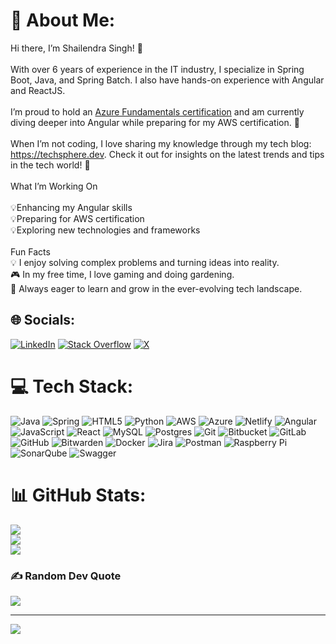 # 💫 About Me:
Hi there, I’m Shailendra Singh! 👋<br><br>With over 6 years of experience in the IT industry, I specialize in Spring Boot, Java, and Spring Batch. I also have hands-on experience with Angular and ReactJS.<br><br>I’m proud to hold an [Azure Fundamentals certification](https://learn.microsoft.com/api/credentials/share/en-us/ShailendraSingh-9588/2E3F7406A658C717?sharingId=4400802700C44849) and am currently diving deeper into Angular while preparing for my AWS certification. 🚀<br><br>When I’m not coding, I love sharing my knowledge through my tech blog: https://techsphere.dev. Check it out for insights on the latest trends and tips in the tech world! 📝<br><br>What I’m Working On<br><br>💡Enhancing my Angular skills<br>💡Preparing for AWS certification<br>💡Exploring new technologies and frameworks<br><br>Fun Facts<br>💡 I enjoy solving complex problems and turning ideas into reality.<br>🎮 In my free time, I love gaming and doing gardening.<br>🌱 Always eager to learn and grow in the ever-evolving tech landscape.


## 🌐 Socials:
[![LinkedIn](https://img.shields.io/badge/LinkedIn-%230077B5.svg?logo=linkedin&logoColor=white)](https://linkedin.com/in/imshailendra) [![Stack Overflow](https://img.shields.io/badge/-Stackoverflow-FE7A16?logo=stack-overflow&logoColor=white)](https://stackoverflow.com/users/11491219) [![X](https://img.shields.io/badge/X-black.svg?logo=X&logoColor=white)](https://x.com/ishailendras) 

# 💻 Tech Stack:
![Java](https://img.shields.io/badge/java-%23ED8B00.svg?style=for-the-badge&logo=openjdk&logoColor=white) ![Spring](https://img.shields.io/badge/spring-%236DB33F.svg?style=for-the-badge&logo=spring&logoColor=white) ![HTML5](https://img.shields.io/badge/html5-%23E34F26.svg?style=for-the-badge&logo=html5&logoColor=white) ![Python](https://img.shields.io/badge/python-3670A0?style=for-the-badge&logo=python&logoColor=ffdd54) ![AWS](https://img.shields.io/badge/AWS-%23FF9900.svg?style=for-the-badge&logo=amazon-aws&logoColor=white) ![Azure](https://img.shields.io/badge/azure-%230072C6.svg?style=for-the-badge&logo=microsoftazure&logoColor=white) ![Netlify](https://img.shields.io/badge/netlify-%23000000.svg?style=for-the-badge&logo=netlify&logoColor=#00C7B7) ![Angular](https://img.shields.io/badge/angular-%23DD0031.svg?style=for-the-badge&logo=angular&logoColor=white) ![JavaScript](https://img.shields.io/badge/javascript-%23323330.svg?style=for-the-badge&logo=javascript&logoColor=%23F7DF1E) ![React](https://img.shields.io/badge/react-%2320232a.svg?style=for-the-badge&logo=react&logoColor=%2361DAFB) ![MySQL](https://img.shields.io/badge/mysql-4479A1.svg?style=for-the-badge&logo=mysql&logoColor=white) ![Postgres](https://img.shields.io/badge/postgres-%23316192.svg?style=for-the-badge&logo=postgresql&logoColor=white) ![Git](https://img.shields.io/badge/git-%23F05033.svg?style=for-the-badge&logo=git&logoColor=white) ![Bitbucket](https://img.shields.io/badge/bitbucket-%230047B3.svg?style=for-the-badge&logo=bitbucket&logoColor=white) ![GitLab](https://img.shields.io/badge/gitlab-%23181717.svg?style=for-the-badge&logo=gitlab&logoColor=white) ![GitHub](https://img.shields.io/badge/github-%23121011.svg?style=for-the-badge&logo=github&logoColor=white) ![Bitwarden](https://img.shields.io/badge/bitwarden-%23175DDC.svg?style=for-the-badge&logo=bitwarden&logoColor=white) ![Docker](https://img.shields.io/badge/docker-%230db7ed.svg?style=for-the-badge&logo=docker&logoColor=white) ![Jira](https://img.shields.io/badge/jira-%230A0FFF.svg?style=for-the-badge&logo=jira&logoColor=white) ![Postman](https://img.shields.io/badge/Postman-FF6C37?style=for-the-badge&logo=postman&logoColor=white) ![Raspberry Pi](https://img.shields.io/badge/-RaspberryPi-C51A4A?style=for-the-badge&logo=Raspberry-Pi) ![SonarQube](https://img.shields.io/badge/SonarQube-black?style=for-the-badge&logo=sonarqube&logoColor=4E9BCD) ![Swagger](https://img.shields.io/badge/-Swagger-%23Clojure?style=for-the-badge&logo=swagger&logoColor=white)
# 📊 GitHub Stats:
![](https://github-readme-stats.vercel.app/api?username=ishailendra&theme=dark&hide_border=false&include_all_commits=true&count_private=true)<br/>
![](https://github-readme-streak-stats.herokuapp.com/?user=ishailendra&theme=dark&hide_border=false)<br/>
![](https://github-readme-stats.vercel.app/api/top-langs/?username=ishailendra&theme=dark&hide_border=false&include_all_commits=true&count_private=true&layout=compact)

### ✍️ Random Dev Quote
![](https://quotes-github-readme.vercel.app/api?type=horizontal&theme=radical)

---
[![](https://visitcount.itsvg.in/api?id=ishailendra&icon=0&color=0)](https://visitcount.itsvg.in)

<!-- Proudly created with GPRM ( https://gprm.itsvg.in ) -->
